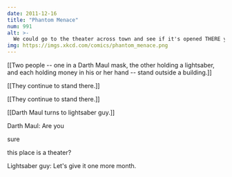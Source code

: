 ```yaml
---
date: 2011-12-16
title: "Phantom Menace"
num: 991
alt: >-
  We could go to the theater across town and see if it's opened THERE yet, but we don't want to lose our place in line.
img: https://imgs.xkcd.com/comics/phantom_menace.png
---
```

[[Two people -- one in a Darth Maul mask, the other holding a lightsaber, and each holding money in his or her hand -- stand outside a building.]]

[[They continue to stand there.]]

[[They continue to stand there.]]

[[Darth Maul turns to lightsaber guy.]]

Darth Maul: Are you 

sure

 this place is a theater?

Lightsaber guy: Let's give it one more month.

